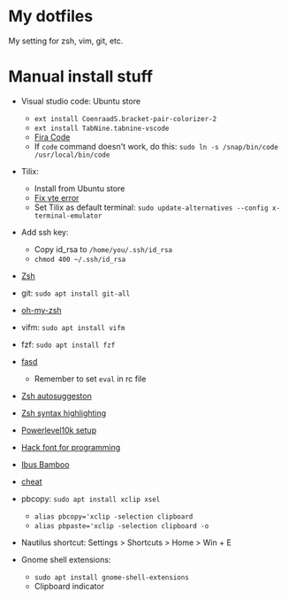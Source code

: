 # My dotfiles

My setting for zsh, vim, git, etc.

# Manual install stuff

* Visual studio code: Ubuntu store
  * `ext install CoenraadS.bracket-pair-colorizer-2` 
  * `ext install TabNine.tabnine-vscode`
  * [Fira Code](https://github.com/tonsky/FiraCode/wiki/VS-Code-Instructions)
  * If `code` command doesn't work, do this: `sudo ln -s /snap/bin/code /usr/local/bin/code`

* Tilix:
  * Install from Ubuntu store
  * [Fix vte error](https://gnunn1.github.io/tilix-web/manual/vteconfig/)
  * Set Tilix as default terminal: `sudo update-alternatives --config x-terminal-emulator`

* Add ssh key:
  * Copy id_rsa to `/home/you/.ssh/id_rsa`
  * `chmod 400 ~/.ssh/id_rsa`

* [Zsh](https://github.com/ohmyzsh/ohmyzsh/wiki/Installing-ZSH)
* git: `sudo apt install git-all`
* [oh-my-zsh](https://github.com/ohmyzsh/ohmyzsh)
* vifm: `sudo apt install vifm`
* fzf: `sudo apt install fzf`
* [fasd](https://github.com/clvv/fasd/wiki/Installing-via-Package-Managers#debian--ubuntu)
  * Remember to set `eval` in rc file
* [Zsh autosuggeston](https://github.com/zsh-users/zsh-autosuggestions/blob/master/INSTALL.md#oh-my-zsh)
* [Zsh syntax highlighting](https://github.com/zsh-users/zsh-syntax-highlighting/blob/master/INSTALL.md#oh-my-zsh)
* [Powerlevel10k setup](https://github.com/romkatv/powerlevel10k#oh-my-zsh)
* [Hack font for programming](https://sourcefoundry.org/hack/)
* [Ibus Bamboo](https://github.com/BambooEngine/ibus-bamboo#ubuntu-v%C3%A0-c%C3%A1c-distro-t%C6%B0%C6%A1ng-t%E1%BB%B1)
* [cheat](https://github.com/cheat/cheat)

* pbcopy: `sudo apt install xclip xsel`
  * `alias pbcopy='xclip -selection clipboard`
  * `alias pbpaste='xclip -selection clipboard -o`

* Nautilus shortcut: Settings > Shortcuts > Home > Win + E

* Gnome shell extensions:
  * `sudo apt install gnome-shell-extensions`
  * Clipboard indicator
